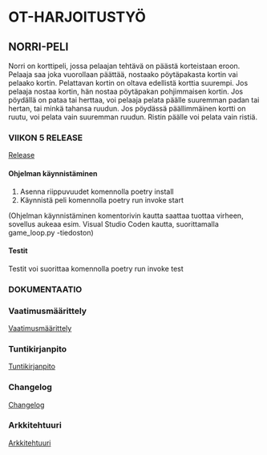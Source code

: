 # OT-HARJOITUSTYÖ

## NORRI-PELI

Norri on korttipeli, jossa pelaajan tehtävä on päästä korteistaan eroon. Pelaaja saa joka vuorollaan päättää, nostaako pöytäpakasta kortin vai pelaako kortin. Pelattavan kortin on oltava edellistä korttia suurempi. Jos pelaaja nostaa kortin, hän nostaa pöytäpakan pohjimmaisen kortin. Jos pöydällä on pataa tai herttaa, voi pelaaja pelata päälle suuremman padan tai hertan, tai minkä tahansa ruudun. Jos pöydässä päällimmäinen kortti on ruutu, voi pelata vain suuremman ruudun. Ristin päälle voi pelata vain ristiä.  

### VIIKON 5 RELEASE

[Release](https://github.com/Vilivanh/ot-harjoitustyo/releases/tag/viikko5)

#### Ohjelman käynnistäminen

1. Asenna riippuvuudet komennolla poetry install
2. Käynnistä peli komennolla poetry run invoke start

(Ohjelman käynnistäminen komentorivin kautta saattaa tuottaa virheen, sovellus aukeaa esim. Visual Studio Coden kautta, suorittamalla game_loop.py -tiedoston)

#### Testit

Testit voi suorittaa komennolla poetry run invoke test

### DOKUMENTAATIO


### Vaatimusmäärittely

[Vaatimusmäärittely](https://github.com/Vilivanh/ot-harjoitustyo/blob/master/dokumentaatio/vaatimusmaarittely.md)

### Tuntikirjanpito

[Tuntikirjanpito](https://github.com/Vilivanh/ot-harjoitustyo/blob/master/dokumentaatio/tuntikirjanpito.md)

### Changelog

[Changelog](https://github.com/Vilivanh/ot-harjoitustyo/blob/master/dokumentaatio/changelog.md)

### Arkkitehtuuri

[Arkkitehtuuri](https://github.com/Vilivanh/ot-harjoitustyo/blob/master/dokumentaatio/arkkitehtuuri.md)
